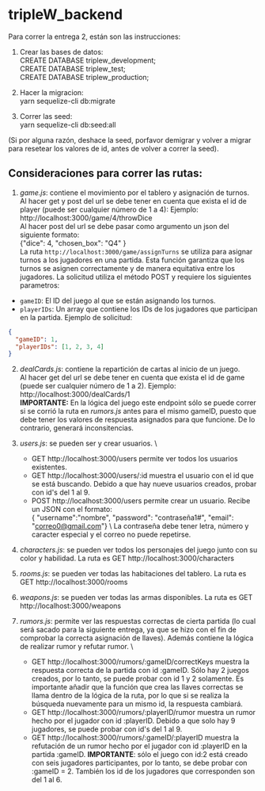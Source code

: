 # tripleW_backend

Para correr la entrega 2, están son las instrucciones:
1. Crear las bases de datos: \
CREATE DATABASE triplew_development; \
CREATE DATABASE triplew_test; \
CREATE DATABASE triplew_production;

2. Hacer la migracion: \
yarn sequelize-cli db:migrate

3. Correr las seed: \
yarn sequelize-cli db:seed:all

(Si por alguna razón, deshace la seed, porfavor demigrar y volver a migrar para resetear los valores de id, antes de volver a correr la seed).

## Consideraciones para correr las rutas:
1. *game.js*: contiene el movimiento por el tablero y asignación de turnos. \
Al hacer get y post del url se debe tener en cuenta que exista el id de player (puede ser cualquier número de 1 a 4): Ejemplo: http://localhost:3000/game/4/throwDice \
Al hacer post del url se debe pasar como argumento un json del siguiente formato: \
{"dice": 4,
  "chosen_box": "Q4"
} \
La ruta `http://localhost:3000/game/assignTurns` se utiliza para asignar turnos a los jugadores en una partida. Esta función garantiza que los turnos se asignen correctamente y de manera equitativa entre los jugadores. La solicitud utiliza el método POST y requiere los siguientes parametros:
- `gameID`: El ID del juego al que se están asignando los turnos.
- `playerIDs`: Un array que contiene los IDs de los jugadores que participan en la partida. Ejemplo de solicitud:
```json
{
  "gameID": 1,
  "playerIDs": [1, 2, 3, 4]
}
```

2. *dealCards.js*: contiene la repartición de cartas al inicio de un juego. \
Al hacer get del url se debe tener en cuenta que exista el id de game (puede ser cualquier número de 1 a 2). Ejemplo: http://localhost:3000/dealCards/1 \
**IMPORTANTE:** En la lógica del juego este endpoint sólo se puede correr si se corrió la ruta en *rumors.js* antes para el mismo gameID, puesto que debe tener los valores de respuesta asignados para que funcione. De lo contrario, generará inconsitencias.

3. *users.js*: se pueden ser y crear usuarios. \
   * GET http://localhost:3000/users permite ver todos los usuarios existentes.
   * GET http://localhost:3000/users/:id muestra el usuario con el id que se está buscando. Debido a que hay nueve usuarios creados, probar con id's del 1 al 9.
   * POST http://localhost:3000/users permite crear un usuario. Recibe un JSON con el formato: \
     {
       "username":"nombre",
       "password": "contraseña1#",
       "email": "correo0@gmail.com"}
     \ La contraseña debe tener letra, número y caracter especial y el correo no puede repetirse.


  4. *characters.js*: se pueden ver todos los personajes del juego junto con su color y habilidad. La ruta es GET http://localhost:3000/characters
  5. *rooms.js*: se pueden ver todas las habitaciones del tablero. La ruta es GET http://localhost:3000/rooms
  6. *weapons.js*: se pueden ver todas las armas disponibles. La ruta es GET http://localhost:3000/weapons
  7. *rumors.js*: permite ver las respuestas correctas de cierta partida (lo cual será sacado para la siguiente entrega, ya que se hizo con el fin de comprobar la correcta asignación de llaves). Además contiene la lógica de realizar rumor y refutar rumor. \
     * GET http://localhost:3000/rumors/:gameID/correctKeys muestra la respuesta correcta de la partida con id :gameID. Sólo hay 2 juegos creados, por lo tanto, se puede probar con id 1 y 2 solamente. Es importante añadir que la función que crea las llaves correctas se llama dentro de la lógica de la ruta, por lo que si se realiza la búsqueda nuevamente para un mismo id, la respuesta cambiará.
     * GET http://localhost:3000/rumors/:playerID/rumor muestra un rumor hecho por el jugador con id :playerID. Debido a que solo hay 9 jugadores, se puede probar con id's del 1 al 9.
     * GET http://localhost:3000/rumors/:gameID/:playerID muestra la refutación de un rumor hecho por el jugador con id :playerID en la partida :gameID. **IMPORTANTE**: sólo el juego con id:2 está creado con seis jugadores participantes, por lo tanto, se debe probar con :gameID = 2. También los id de los jugadores que corresponden son del 1 al 6.
